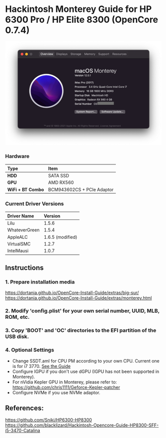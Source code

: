 # Hackintosh Monterey Guide for HP 6300 Pro / HP Elite 8300 (OpenCore 0.7.4)

![Snapshot](images/snapshot.png)

### Hardware

Type|Item
:----|:----
**HDD** | SATA SSD
**GPU** | AMD RX560
**WiFi + BT Combo** | BCM943602CS + PCIe Adaptor

### Current Driver Versions
Driver Name|Version
:----|:----
Lilu | 1.5.6
WhateverGreen | 1.5.4
AppleALC | 1.6.5 (modified)
VirtualSMC | 1.2.7
IntelMausi | 1.0.7

## Instructions
### 1. Prepare installation media 
https://dortania.github.io/OpenCore-Install-Guide/extras/big-sur/  
https://dortania.github.io/OpenCore-Install-Guide/extras/monterey.html
### 2. Modify 'config.plist' for your own serial number, UUID, MLB, ROM, etc.
### 3. Copy 'BOOT' and 'OC' directories to the EFI partition of the USB disk.
### 4. Optional Settings
* Change SSDT.aml for CPU PM according to your own CPU. Current one is for i7 3770.
[See the Guide](https://github.com/Piker-Alpha/ssdtPRGen.sh)
* Configure IGPU if you don't use dGPU (IGPU has not been supported in Monterey).
* For nVidia Kepler GPU in Monterey, please refer to:
https://github.com/chris1111/Geforce-Kepler-patcher
* Configure NVMe if you use NVMe adaptor.

## References:
https://github.com/Sniki/HP6300-HP8300  
https://github.com/blacklizard/Hackintosh-Opencore-Guide-HP8300-SFF-i5-3470-Catalina


